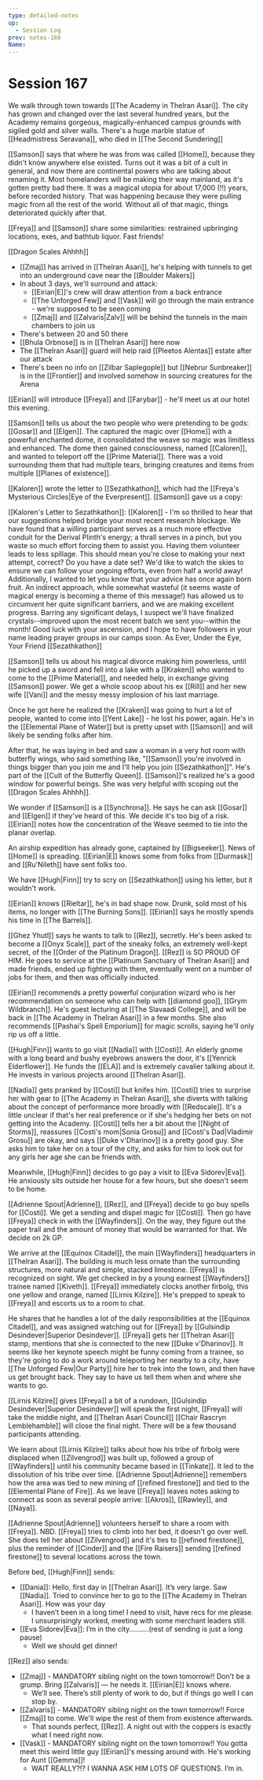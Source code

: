```yaml
---
type: detailed-notes
up:
  - Session Log
prev: notes-166
Name:
---
```

# Session 167

We walk through town towards [[The Academy in Thelran Asari]]. The city has grown and changed over the last several hundred years, but the Academy remains gorgeous, magically-enhanced campus grounds with sigiled gold and silver walls. There's a huge marble statue of [[Headmistress Seravana]], who died in [[The Second Sundering]]

[[Samson]] says that where he was from was called [[Home]], because they didn't know anywhere else existed. Turns out it was a bit of a cult in general, and now there are continental powers who are talking about renaming it. Most homelanders will be making their way mainland, as it's gotten pretty bad there. It was a magical utopia for about 17,000 (!!) years, before recorded history. That was happening because they were pulling magic from all the rest of the world. Without all of that magic, things deteriorated quickly after that.

[[Freya]] and [[Samson]] share some similarities: restrained upbringing locations, exes, and bathtub liquor. Fast friends!

[[Dragon Scales Ahhhh]] 
* [[Zmaj]] has arrived in [[Thelran Asari]], he's helping with tunnels to get into an underground cave near the [[Boulder Makers]]
* In about 3 days, we'll surround and attack:
	* [[Eirian|E]]'s crew will draw attention from a back entrance
	* [[The Unforged Few]] and [[Vask]] will go through the main entrance - we're supposed to be seen coming
	* [[Zmaj]] and [[Zalvaris|Zalv]] will be behind the tunnels in the main chambers to join us
* There's between 20 and 50 there
* [[Bhula Orbnose]] is in [[Thelran Asari]] here now
* The [[Thelran Asari]] guard will help raid [[Pleetos Alentas]] estate after our attack
* There's been no info on [[Zilbar Saplegople]] but [[Nebrur Sunbreaker]] is in the [[Frontier]] and involved somehow in sourcing creatures for the Arena

[[Eirian]] will introduce [[Freya]] and [[Farybar]] - he'll meet us at our hotel this evening. 

[[Samson]] tells us about the two people who were pretending to be gods: [[Gosar]] and [[Elgen]]. The captured the magic over [[Home]] with a powerful enchanted dome, it consolidated the weave so magic was limitless and enhanced. The dome then gained consciousness, named [[Caloren]], and wanted to teleport off the [[Prime Material]]. There was a void surrounding them that had multiple tears, bringing creatures and items from multiple [[Planes of existence]]. 

[[Kaloren]] wrote the letter to [[Sezathkathon]], which had the [[Freya's Mysterious Circles|Eye of the Everpresent]]. [[Samson]] gave us a copy:

[[Kaloren's Letter to Sezathkathon]]:
	[[Kaloren]] -
	I'm so thrilled to hear that our suggestions helped bridge your most recent research blockage. We have found that a willing participant serves as a much more effective conduit for the Derival Plinth's energy; a thrall serves in a pinch, but you waste so much effort forcing them to assist you. Having them volunteer leads to less spillage. This should mean you're close to making your next attempt, correct? Do you have a date set? We'd like to watch the skies to ensure we can follow your ongoing efforts, even from half a world away! Additionally, I wanted to let you know that your advice has once again born fruit. An indirect approach, while somewhat wasteful (it seems waste of magical energy is becoming a theme of this message!) has allowed us to circumvent her quite significant barriers, and we are making excellent progress. Barring any significant delays, I suspect we'll have finalized crystals--improved upon the most recent batch we sent you--within the month! Good luck with your ascension, and I hope to have followers in your name leading prayer groups in our camps soon. 
	As Ever, Under the Eye, Your Friend [[Sezathkathon]]

[[Samson]] tells us about his magical divorce making him powerless, until he picked up a sword and fell into a lake with a [[Kraken]] who wanted to come to the [[Prime Material]], and needed help, in exchange giving [[Samson]] power. We get a whole scoop about his ex [[Rill]] and her new wife [[Vani]] and the messy messy implosion of his last marriage. 

Once he got here he realized the [[Kraken]] was going to hurt a lot of people, wanted to come into [[Yent Lake]] - he lost his power, again. He's in the [[Elemental Plane of Water]] but is pretty upset with [[Samson]] and will likely be sending folks after him. 

After that, he was laying in bed and saw a woman in a very hot room with butterfly wings, who said something like, "[[Samson]] you're involved in things bigger than you join me and I'll help you join [[Sezathkathon]]". He's part of the [[Cult of the Butterfly Queen]]. [[Samson]]'s realized he's a good window for powerful beings. She was very helpful with scoping out the [[Dragon Scales Ahhhh]]. 

We wonder if [[Samson]] is a [[Synchrona]]. He says he can ask [[Gosar]] and [[Elgen]] if they've heard of this. We decide it's too big of a risk. [[Eirian]] notes how the concentration of the Weave seemed to tie into the planar overlap. 

An airship expedition has already gone, captained by [[Bigseeker]]. News of [[Home]] is spreading. [[Eirian|E]] knows some from folks from [[Durmask]] and [[Ru'Nileth]] have sent folks too. 

We have [[Hugh|Finn]] try to scry on [[Sezathkathon]] using his letter, but it wouldn't work. 

[[Eirian]] knows [[Rieltar]], he's in bad shape now. Drunk, sold most of his items, no longer with [[The Burning Sons]]. [[Eirian]] says he mostly spends his time in [[The Barrels]]. 

[[Ghez Yhutl]] says he wants to talk to [[Rez]], secretly. He's been asked to become a [[Onyx Scale]], part of the sneaky folks, an extremely well-kept secret, of the [[Order of the Platinum Dragon]]. [[Rez]] is SO PROUD OF HIM. He goes to service at the [[Platinum Sanctuary of Thelran Asari]] and made friends, ended up fighting with them, eventually went on a number of jobs for them, and then was officially inducted. 

[[Eirian]] recommends a pretty powerful conjuration wizard who is her recommendation on someone who can help with [[diamond goo]], [[Grym Wildbranch]]. He's guest lecturing at [[The Slavaadi College]], and will be back in [[The Academy in Thelran Asari]] in a few months. She also recommends [[Pashai's Spell Emporium]] for magic scrolls, saying he'll only rip us off a little. 

[[Hugh|Finn]] wants to go visit [[Nadia]] with [[Costi]]. An elderly gnome with a long beard and bushy eyebrows answers the door, it's [[Yenrick Elderflower]]. He funds the [[ELA]] and is extremely cavalier talking about it. He invests in various projects around [[Thelran Asari]]. 

[[Nadia]] gets pranked by [[Costi]] but knifes him. [[Costi]] tries to surprise her with gear to [[The Academy in Thelran Asari]], she diverts with talking about the concept of performance more broadly with [[Redscale]]. It's a little unclear if that's her real preference or if she's hedging her bets on not getting into the Academy. [[Costi]] tells her a bit about the [[Night of Storms]], reassures [[Costi's mom|Sonia Grosu]] and [[Costi's Dad|Vladimir Grosu]] are okay, and says [[Duke v'Dharinov]] is a pretty good guy. She asks him to take her on a tour of the city, and asks for him to look out for any girls her age she can be friends with. 

Meanwhile, [[Hugh|Finn]] decides to go pay a visit to [[Eva Sidorev|Eva]]. He anxiously sits outside her house for a few hours, but she doesn't seem to be home. 

[[Adrienne Spout|Adrienne]], [[Rez]], and [[Freya]] decide to go buy spells for [[Costi]]. We get a sending and dispel magic for [[Costi]]. Then go have [[Freya]] check in with the [[Wayfinders]]. On the way, they figure out the paper trail and the amount of money that would be warranted for that. We decide on 2k GP. 

We arrive at the [[Equinox Citadel]], the main [[Wayfinders]] headquarters in [[Thelran Asari]]. The building is much less ornate than the surrounding structures, more natural and simple, stacked limestone. [[Freya]] is recognized on sight. We get checked in by a young earnest [[Wayfinders]] trainee named [[Kiveth]]. [[Freya]] immediately clocks another firbolg, this one yellow and orange, named [[Lirnis Kilzire]]. He's prepped to speak to [[Freya]] and escorts us to a room to chat. 

He shares that he handles a lot of the daily responsibilities at the [[Equinox Citadel]], and was assigned watching out for [[Freya]] by [[Gulsindip Desindever|Superior Desindever]]. [[Freya]] gets her [[Thelran Asari]] stamp, mentions that she is connected to the new [[Duke v'Dharinov]]. It seems like her keynote speech might be funny coming from a trainee, so they're going to do a work around teleporting her nearby to a city, have [[The Unforged Few|Our Party]] hire her to trek into the town, and then have us get brought back. They say to have us tell them when and where she wants to go. 

[[Lirnis Kilzire]] gives [[Freya]] a bit of a rundown, [[Gulsindip Desindever|Superior Desindever]] will speak the first night, [[Freya]] will take the middle night, and [[Thelran Asari Council]] [[Chair Rascryn Lemblehamble]] will close the final night. There will be a few thousand participants attending. 

We learn about [[Lirnis Kilzire]] talks about how his tribe of firbolg were displaced when [[Zilvengrod]] was built up, followed a group of [[Wayfinders]] until his community became based in [[Tinkate]]. It led to the dissolution of his tribe over time. [[Adrienne Spout|Adrienne]] remembers how the area was tied to new mining of [[refined firestone]] and tied to the [[Elemental Plane of Fire]]. As we leave [[Freya]] leaves notes asking to connect as soon as several people arrive: [[Akros]], [[Rawley]], and [[Naya]]. 

[[Adrienne Spout|Adrienne]] volunteers herself to share a room with [[Freya]]. NBD. [[Freya]] tries to climb into her bed, it doesn't go over well. She does tell her about [[Zilvengrod]] and it's ties to [[refined firestone]], plus the reminder of [[Cinder]] and the [[Fire Raisers]] sending [[refined firestone]] to several locations across the town. 

Before bed, [[Hugh|Finn]] sends:
* [[Dania]]: Hello, first day in [[Thelran Asari]]. It’s very large. Saw [[Nadia]]. Tried to convince her to go to the [[The Academy in Thelran Asari]]. How was your day
	* I haven’t been in a long time! I need to visit, have recs for me please. I unsurprisingly worked, meeting with some merchant leaders still.
* [[Eva Sidorev|Eva]]: I’m in the city……….(rest of sending is just a long pause)
	* Well we should get dinner!

[[Rez]] also sends:
* [[Zmaj]] - MANDATORY sibling night on the town tomorrow!! Don't be a grump.  Bring [[Zalvaris]] — he needs it. [[Eirian|E]] knows where.
	* We’ll see. There’s still plenty of work to do, but if things go well I can stop by.
* [[Zalvaris]] - MANDATORY sibling night on the town tomorrow!! Force [[Zmaj]] to come. We'll wipe the rest of them from existence afterwards.
	* That sounds perfect, [[Rez]]. A night out with the coppers is exactly what I need right now.
* [[Vask]] - MANDATORY sibling night on the town tomorrow!! You gotta meet this weird little guy [[Eirian]]'s messing around with. He's working for Aunt [[Gemma]]! 
	* WAIT REALLY?!? I WANNA ASK HIM LOTS OF QUESTIONS. I’m in.


